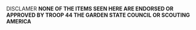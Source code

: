 DISCLAMER **NONE OF THE ITEMS SEEN HERE ARE ENDORSED OR APPROVED BY TROOP 44 THE GARDEN STATE COUNCIL OR SCOUTING AMERICA**

